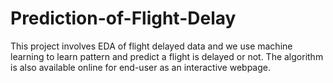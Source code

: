 # Prediction-of-Flight-Delay
This project involves EDA of flight delayed data and we use machine learning to learn pattern and predict a flight is delayed or not. The algorithm is also available online for end-user as an interactive webpage.
